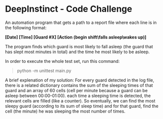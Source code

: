 # DeepInstinct - Code Challenge

An automation program that gets a path to a report file where each line is in the following format:

**[Date] [Time] [Guard #X] [Action (begin shift\falls asleep\wakes up)]**

The program finds which guard is most likely to fall asleep (the guard that has slept most minutes in total) and the time he most likely to be asleep.

In order to execute the whole test set, run this command:

> python -m unittest main.py


A brief explenation of my solution:
For every guard detected in the log file, there is a related dictionary contains the sum of the sleeping times of that guard and an array of 60 cells (cell per minute because a guard can be asleep between 00:00-01:00). each time a sleeping time is detected, the relevant cells are filled (like a counter).
So eventually, we can find the most sleepy guard (according to its sum of sleep time) and for that guard, find the cell (the minute) he was sleeping the most number of times.
